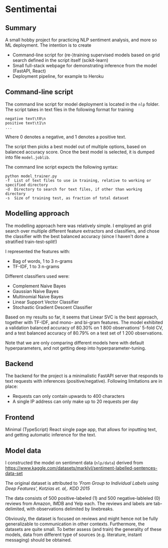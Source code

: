 # Sentimentai

## Summary

A small hobby project for practicing NLP sentiment analysis, and more so ML deployment. The intention is to create 
* Command-line script for (re-)training supervised models based on grid search defined in the script itself (scikit-learn)
* Small full-stack webpage for demonstrating inference from the model (FastAPI, React)
* Deployment pipeline, for example to Heroku

## Command-line script

The command line script for model deployment is located in the `nlp` folder. The script takes in text files in the following format for training

    negative text\t0\n
    positive text\t1\n
    ...
    
Where 0 denotes a negative, and 1 denotes a positive text.

The script then picks a best model out of multiple options, based on balanced accuracy score. Once the best model is selected, it is dumped into file `model.joblib`.

The command line script expects the following syntax:

    python model_trainer.py
    -f  List of text files to use in training, relative to working or specified directory
    -d  Directory to search for text files, if other than working directory
    -s  Size of training test, as fraction of total dataset    

## Modelling approach

The modelling approach here was relatively simple. I employed an grid search over multiple different feature extractors and classifiers, and chose the classifier with the best balanced accuracy (since I haven't done a stratified train-test-split!) 

I represented the features with:
- Bag of words, 1 to 3 n-grams
- TF-IDF, 1 to 3 n-grams

Different classifiers used were:
- Complement Naive Bayes
- Gaussian Naive Bayes
- Multinomial Naive Bayes
- Linear Support Vector Classifier
- Stochastic Gradient Descent Classifier

Based on my results so far, it seems that Linear SVC is the best approach, together with TF-IDF, and mono- and bi-gram features. The model exhibited a validation balanced accuracy of 80.30% on 1 800 observations' 5-fold CV, and a test balanced accuracy of 80.79% on a test set of 1 200 observations.

Note that we are only comparing different models here with default hyperparameters, and not getting deep into hyperparameter-tuning.

## Backend

The backend for the project is a minimalistic FastAPI server that responds to text requests with inferences (positive/negative). Following limitations are in place:
- Requests can only contain upwards to 400 characters
- A single IP address can only make up to 20 requests per day

## Frontend

Minimal (TypeScript) React single page app, that allows for inputting text, and getting automatic inference for the text.

## Model data

I constructed the model on sentiment data (`nlp/data`) derived from https://www.kaggle.com/datasets/marklvl/sentiment-labelled-sentences-data-set

The original dataset is attributed to _'From Group to Individual Labels using Deep Features', Kotzias et. al,. KDD 2015_

The data consists of 500 positive-labeled (1) and 500 negative-lableled (0) reviews from Amazon, IMDB and Yelp each. The reviews and labels are tab-delimited, with observations delimited by linebreaks.

Obviously, the dataset is focused on reviews and might hence not be fully generalizable to communication in other contexts. Furthermore, the datasets are quite small. To better assess (and train) the generality of these models, data from different type of sources (e.g. literature, instant messaging) should be obtained.
